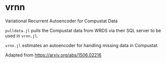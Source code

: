 # vrnn
Variational Recurrent Autoencoder for Compustat Data

`pulldata.jl` pulls the Compustat data from WRDS via their SQL server to be used in `vrnn.jl`. 

`vrnn.jl` estimates an autoencoder for handling missing data in Compustat. 

Adapted from https://arxiv.org/abs/1506.02216